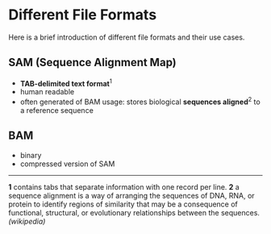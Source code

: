# Different File Formats
Here is a brief introduction of different file formats and their use cases.

## SAM (Sequence Alignment Map)
- **TAB-delimited text format**<sup>1</sup>
- human readable
- often generated of BAM
usage: stores biological **sequences aligned**<sup>2</sup> to a reference sequence

## BAM 
- binary
- compressed version of SAM
















-------------
**1** contains tabs that separate information with one record per line.
**2** a sequence alignment is a way of arranging the sequences of DNA, RNA, or protein to identify regions of similarity that may be a consequence of functional, structural, or evolutionary relationships between the sequences. *(wikipedia)*
